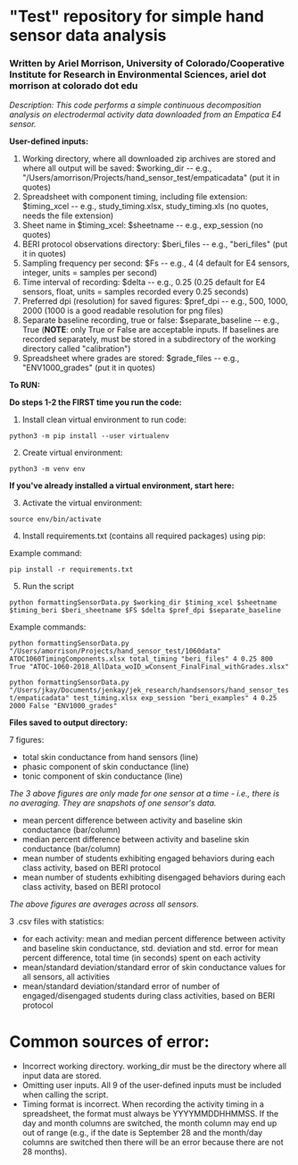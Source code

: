 
# "Test" repository for simple hand sensor data analysis
### Written by Ariel Morrison, University of Colorado/Cooperative Institute for Research in Environmental Sciences, ariel dot morrison at colorado dot edu

*Description: This code performs a simple continuous decomposition analysis on electrodermal activity data downloaded from an Empatica E4 sensor.*

**User-defined inputs:**
1. Working directory, where all downloaded zip archives are stored and where all output will be saved: $working_dir  --  e.g., "/Users/amorrison/Projects/hand_sensor_test/empaticadata" (put it in quotes)
2. Spreadsheet with component timing, including file extension: $timing_xcel -- e.g., study_timing.xlsx, study_timing.xls (no quotes, needs the file extension)
3. Sheet name in $timing_xcel: $sheetname -- e.g., exp_session (no quotes)
4. BERI protocol observations directory: $beri_files -- e.g., "beri_files" (put it in quotes)
5. Sampling frequency per second: $Fs  --  e.g., 4 (4 default for E4 sensors, integer, units = samples per second)
6. Time interval of recording: $delta  --  e.g., 0.25 (0.25 default for E4 sensors, float, units = samples recorded every 0.25 seconds)
7. Preferred dpi (resolution) for saved figures: $pref_dpi -- e.g., 500, 1000, 2000 (1000 is a good readable resolution for png files)
8. Separate baseline recording, true or false: $separate_baseline -- e.g., True (**NOTE**: only True or False are acceptable inputs. If baselines are recorded separately, must be stored in a subdirectory of the working directory called "calibration")
9. Spreadsheet where grades are stored: $grade_files -- e.g., "ENV1000_grades" (put it in quotes)


**To RUN:**

**Do steps 1-2 the FIRST time you run the code:**

1) Install clean virtual environment to run code:

`python3 -m pip install --user virtualenv`


2) Create virtual environment:

`python3 -m venv env`


**If you've already installed a virtual environment, start here:**

3) Activate the virtual environment:

`source env/bin/activate`


4) Install requirements.txt (contains all required packages) using pip:

Example command:

`pip install -r requirements.txt`


5) Run the script

`python formattingSensorData.py $working_dir $timing_xcel $sheetname $timing_beri $beri_sheetname $FS $delta $pref_dpi $separate_baseline`


Example commands:

`python formattingSensorData.py "/Users/amorrison/Projects/hand_sensor_test/1060data" ATOC1060TimingComponents.xlsx total_timing "beri_files" 4 0.25 800 True "ATOC-1060-2018_AllData_woID_wConsent_FinalFinal_withGrades.xlsx"`


`python formattingSensorData.py "/Users/jkay/Documents/jenkay/jek_research/handsensors/hand_sensor_test/empaticadata" test_timing.xlsx exp_session "beri_examples" 4 0.25 2000 False "ENV1000_grades"`


**Files saved to output directory:**

7 figures:
- total skin conductance from hand sensors (line)
- phasic component of skin conductance (line)
- tonic component of skin conductance (line)

*The 3 above figures are only made for one sensor at a time - i.e., there is no averaging. They are snapshots of one sensor's data.*

- mean percent difference between activity and baseline skin conductance (bar/column)
- median percent difference between activity and baseline skin conductance (bar/column)
- mean number of students exhibiting engaged behaviors during each class activity, based on BERI protocol
- mean number of students exhibiting disengaged behaviors during each class activity, based on BERI protocol

*The above figures are averages across all sensors.*


3 .csv files with statistics:
- for each activity: mean and median percent difference between activity and baseline skin conductance, std. deviation and std. error for mean percent difference, total time (in seconds) spent on each activity
- mean/standard deviation/standard error of skin conductance values for all sensors, all activities
- mean/standard deviation/standard error of number of engaged/disengaged students during class activities, based on BERI protocol



# Common sources of error:
- Incorrect working directory. working_dir must be the directory where all input data are stored.
- Omitting user inputs. All 9 of the user-defined inputs must be included when calling the script.
- Timing format is incorrect. When recording the activity timing in a spreadsheet, the format must always be YYYYMMDDHHMMSS. If the day and month columns are switched, the month column may end up out of range (e.g., if the date is September 28 and the month/day columns are switched then there will be an error because there are not 28 months).
